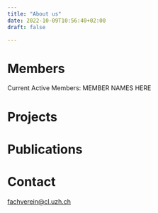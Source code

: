```yaml
---
title: "About us"
date: 2022-10-09T10:56:40+02:00
draft: false

---
```


# Members

Current Active Members: MEMBER NAMES HERE

# Projects

# Publications

# Contact

<fachverein@cl.uzh.ch>